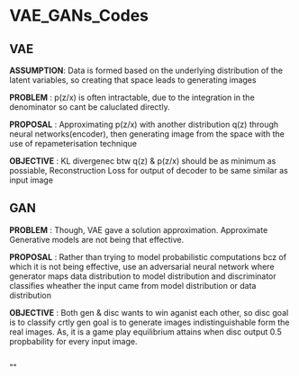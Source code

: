 # VAE_GANs_Codes

## VAE

**ASSUMPTION**: Data is formed based on the underlying distribution of the latent variables, so creating that space leads to generating images

**PROBLEM** : p(z/x) is often intractable, due to the integration in the denominator so cant be caluclated directly. 

**PROPOSAL** : Approximating p(z/x) with another distribution q(z) through neural networks(encoder), then generating image from the space with the use of repameterisation technique

**OBJECTIVE** : KL divergenec btw q(z) & p(z/x) should be as minimum as possiable, Reconstruction Loss for output of decoder to be same similar as input image


## GAN

**PROBLEM** : Though, VAE gave a solution approximation. Approximate Generative models are not being that effective.

**PROPOSAL** : Rather than trying to model probabilistic computations bcz of which it is not being effective, use an adversarial neural network where generator maps data distribution to model distribution and discriminator classifies wheather the input came from model distribution or data distribution

**OBJECTIVE** : Both gen & disc wants to win aganist each other, so disc goal is to classify crtly gen goal is to generate images indistinguishable form the real images. As, it is a game play equilibrium attains when disc output 0.5 propbability for every input image.

##
""

